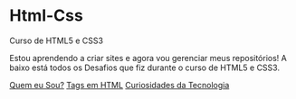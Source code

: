 # Html-Css
 Curso de HTML5 e CSS3

 Estou aprendendo a criar sites e agora vou gerenciar meus repositórios!
 A baixo está todos os Desafios que fiz durante o curso de HTML5 e CSS3.

<a href="https://anabeatrizst.github.io/Html-Css/Exercicios/ex09%20Desafio%205%20Capitulo%2010/index.html/">Quem eu Sou?</a>
<a href="https://anabeatrizst.github.io/Html-Css/Exercicios/ex10%20Desafio%206%20Capitulo%2010/index.html/">Tags em HTML</a>
<a href="https://anabeatrizst.github.io/Html-Css/Exercicios/ex25(Desafio%20Modulo%202)/pacote-projeto-d010/android.html">Curiosidades da Tecnologia</a>